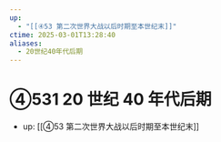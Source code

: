 ```yaml
---
up:
  - "[[④53 第二次世界大战以后时期至本世纪末]]"
ctime: 2025-03-01T13:28:40
aliases:
  - 20世纪40年代后期
---
```


# ④531 20 世纪 40 年代后期

- up: [[④53 第二次世界大战以后时期至本世纪末]]
